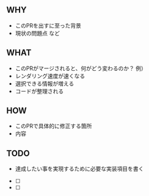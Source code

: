 ## WHY

* このPRを出すに至った背景
* 現状の問題点
など

## WHAT

* このPRがマージされると、何がどう変わるのか？
例）
* レンダリング速度が速くなる
* 選択できる情報が増える
* コードが整理される

## HOW

* このPRで具体的に修正する箇所
* 内容

## TODO

* 達成したい事を実現するために必要な実装項目を書く

- [ ]
- [ ]
